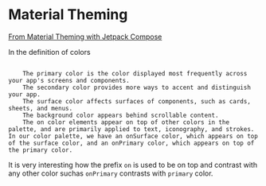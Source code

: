 # Material Theming

[From Material Theming with Jetpack Compose](https://www.youtube.com/watch?v=TREPYpUvGRM)

In the definition of colors

```

    The primary color is the color displayed most frequently across your app's screens and components.
    The secondary color provides more ways to accent and distinguish your app.
    The surface color affects surfaces of components, such as cards, sheets, and menus.
    The background color appears behind scrollable content.
    The on color elements appear on top of other colors in the palette, and are primarily applied to text, iconography, and strokes. In our color palette, we have an onSurface color, which appears on top of the surface color, and an onPrimary color, which appears on top of the primary color.
```

It is very interesting how the prefix `on` is used to be on top and contrast with any other color suchas `onPrimary` contrasts with `primary` color.
